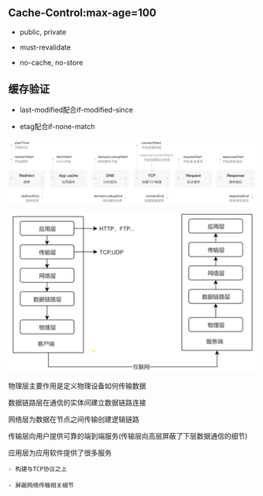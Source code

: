 ## Cache-Control:max-age=100

- public, private

- must-revalidate

- no-cache, no-store



## 缓存验证

- last-modified配合if-modified-since

- etag配合if-none-match


![](/assets/360截图182903307410994.png)


![](/assets/360截图167204029912987.png)


物理层主要作用是定义物理设备如何传输数据

数据链路层在通信的实体间建立数据链路连接

网络层为数据在节点之间传输创建逻辑链路

传输层向用户提供可靠的端到端服务(传输层向高层屏蔽了下层数据通信的细节)

应用层为应用软件提供了很多服务

    - 构建与TCP协议之上
    
    - 屏蔽网络传输相关细节
    
